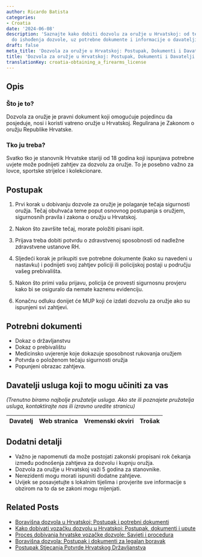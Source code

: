 ```yaml
---
author: Ricardo Batista
categories:
- Croatia
date: '2024-06-08'
description: 'Saznajte kako dobiti dozvolu za oružje u Hrvatskoj: od tečaja sigurnosti
  do ishođenja dozvole, uz potrebne dokumente i informacije o davateljima usluga.'
draft: false
meta_title: 'Dozvola za oružje u Hrvatskoj: Postupak, Dokumenti i Davatelji usluga'
title: 'Dozvola za oružje u Hrvatskoj: Postupak, Dokumenti i Davatelji usluga'
translationKey: croatia-obtaining_a_firearms_license
---
```



## Opis
### Što je to?
Dozvola za oružje je pravni dokument koji omogućuje pojedincu da posjeduje, nosi i koristi vatreno oružje u Hrvatskoj. Regulirana je Zakonom o oružju Republike Hrvatske.

### Tko ju treba?
Svatko tko je stanovnik Hrvatske stariji od 18 godina koji ispunjava potrebne uvjete može podnijeti zahtjev za dozvolu za oružje. To je posebno važno za lovce, sportske strijelce i kolekcionare.

## Postupak
1. Prvi korak u dobivanju dozvole za oružje je polaganje tečaja sigurnosti oružja. Tečaj obuhvaća teme poput osnovnog postupanja s oružjem, sigurnosnih pravila i zakona o oružju u Hrvatskoj.

2. Nakon što završite tečaj, morate položiti pisani ispit.

3. Prijava treba dobiti potvrdu o zdravstvenoj sposobnosti od nadležne zdravstvene ustanove RH.

4. Sljedeći korak je prikupiti sve potrebne dokumente (kako su navedeni u nastavku) i podnijeti svoj zahtjev policiji ili policijskoj postaji u području vašeg prebivališta.

5. Nakon što primi vašu prijavu, policija će provesti sigurnosnu provjeru kako bi se osiguralo da nemate kaznenu evidenciju.

6. Konačnu odluku donijet će MUP koji će izdati dozvolu za oružje ako su ispunjeni svi zahtjevi.

## Potrebni dokumenti
- Dokaz o državljanstvu
- Dokaz o prebivalištu
- Medicinsko uvjerenje koje dokazuje sposobnost rukovanja oružjem
- Potvrda o položenom tečaju sigurnosti oružja
- Popunjeni obrazac zahtjeva.

## Davatelji usluga koji to mogu učiniti za vas

_(Trenutno biramo najbolje pružatelje usluga. Ako ste ili poznajete pružatelja usluga, kontaktirajte nas ili izravno uredite stranicu)_

| Davatelj | Web stranica | Vremenski okviri | Trošak |
| --------------- | --------------- | :-------------: | :-------------: |

## Dodatni detalji
- Važno je napomenuti da može postojati zakonski propisani rok čekanja između podnošenja zahtjeva za dozvolu i kupnju oružja.
- Dozvola za oružje u Hrvatskoj važi 5 godina za stanovnike.
- Nerezidenti mogu morati ispuniti dodatne zahtjeve.
- Uvijek se posavjetujte s lokalnim tijelima i provjerite sve informacije s obzirom na to da se zakoni mogu mijenjati.


## Related Posts

- [Boravišna dozvola u Hrvatskoj: Postupak i potrebni dokumenti](https://tramitit.com/hr/guides/croatia/dobivanje_dozvole_za_useljenje/)
- [Kako dobivati vozačku dozvolu u Hrvatskoj: Postupak, dokumenti i upute](https://tramitit.com/hr/guides/croatia/izdavanje_vozacke_dozvole/)
- [Proces dobivanja hrvatske vozačke dozvole: Savjeti i procedura](https://tramitit.com/hr/guides/croatia/dobivanje_vozacke_dozvole_za_novopridoslice/)
- [Boravišna dozvola: Postupak i dokumenti za legalan boravak](https://tramitit.com/hr/guides/croatia/izdavanje_boravisne_dozvole_za_strance/)
- [Postupak Stjecanja Potvrde Hrvatskog Državljanstva](https://tramitit.com/hr/guides/croatia/izdavanje_domovnice/)